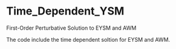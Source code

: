 # Time_Dependent_YSM
First-Order Perturbative Solution to EYSM and AWM

The code include the time dependent soltion for EYSM and AWM.
